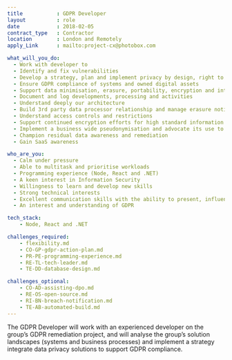 ```yaml
---
title           : GDPR Developer
layout          : role
date            : 2018-02-05
contract_type   : Contractor
location        : London and Remotely
apply_Link      : mailto:project-cx@photobox.com

what_will_you_do:
  - Work with developer to
  - Identify and fix vulnerabilities
  - Develop a strategy, plan and implement privacy by design, right to be forgotten and DSAR
  - Ensure GDPR compliance of systems and owned digital assets
  - Support data minimisation, erasure, portability, encryption and integrity
  - Document and log developments, processing and activities
  - Understand deeply our architecture
  - Build 3rd party data processor relationship and manage erasure notifications
  - Understand access controls and restrictions
  - Support continued encryption efforts for high standard information security
  - Implement a business wide pseudonymisation and advocate its use to maintain compliance
  - Champion residual data awareness and remediation
  - Gain SaaS awareness

who_are_you:
  - Calm under pressure
  - Able to multitask and prioritise workloads
  - Programming experience (Node, React and .NET)
  - A keen interest in Information Security
  - Willingness to learn and develop new skills
  - Strong technical interests
  - Excellent communication skills with the ability to present, influence and engage
  - An interest and understanding of GDPR

tech_stack:
    - Node, React and .NET

challenges_required:
    - flexibility.md
    - CO-GP-gdpr-action-plan.md
    - PR-PE-programming-experience.md
    - RE-TL-tech-leader.md
    - TE-DD-database-design.md

challenges_optional:
    - CO-AD-assisting-dpo.md
    - RE-OS-open-source.md
    - RI-BN-breach-notification.md
    - TE-AB-automated-build.md
---
```


The GDPR Developer will work with an experienced developer on the group’s GDPR remediation project, and will analyse the group’s solution landscapes (systems and business processes) and implement a strategy integrate data privacy solutions to support GDPR compliance. 

